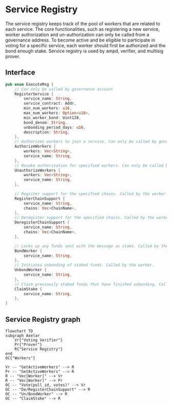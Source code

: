 # Service Registry

The service registry keeps track of the pool of workers that are related to each service.
The core functionalities, such as registering a new service, worker authorization and un-authorization can only be called 
from a governance address. To become active and be eligible to participate in voting for a specific service, 
each worker should first be authorized and the bond enough stake. Service registry is used by ampd, verifier, and multisig prover.


## Interface

```Rust
pub enum ExecuteMsg {
    // Can only be called by governance account
    RegisterService {
        service_name: String,
        service_contract: Addr,
        min_num_workers: u16,
        max_num_workers: Option<u16>,
        min_worker_bond: Uint128,
        bond_denom: String,
        unbonding_period_days: u16,
        description: String,
    },
    // Authorizes workers to join a service. Can only be called by governance account. Workers must still bond sufficient stake to participate.
    AuthorizeWorkers {
        workers: Vec<String>,
        service_name: String,
    },
    // Revoke authorization for specified workers. Can only be called by governance account. Workers bond remains unchanged
    UnauthorizeWorkers {
        workers: Vec<String>,
        service_name: String,
    },

    // Register support for the specified chains. Called by the worker.
    RegisterChainSupport {
        service_name: String,
        chains: Vec<ChainName>,
    },
    // Deregister support for the specified chains. Called by the worker.
    DeregisterChainSupport {
        service_name: String,
        chains: Vec<ChainName>,
    },

    // Locks up any funds sent with the message as stake. Called by the worker.
    BondWorker {
        service_name: String,
    },
    // Initiates unbonding of staked funds. Called by the worker.
    UnbondWorker {
        service_name: String,
    },
    // Claim previously staked funds that have finished unbonding. Called by the worker.
    ClaimStake {
        service_name: String,
    },
}
```

## Service Registry graph
```mermaid
flowchart TD
subgraph Axelar
    Vr{"Voting Verifier"}
    Pr{"Prover"}
    R{"Service Registry"}
end
OC{"Workers"}

Vr -- "GetActiveWorkers" --> R
Pr -- "GetActiveWorkers" --> R
R -- "Vec[Worker]" --> Vr
R -- "Vec[Worker]" --> Pr
OC -- "Vote(poll_id, votes)" --> Vr
OC -- "De/RegisterChainSupport" --> R
OC -- "Un/BondWorker" --> R
OC -- "ClaimStake" --> R
```